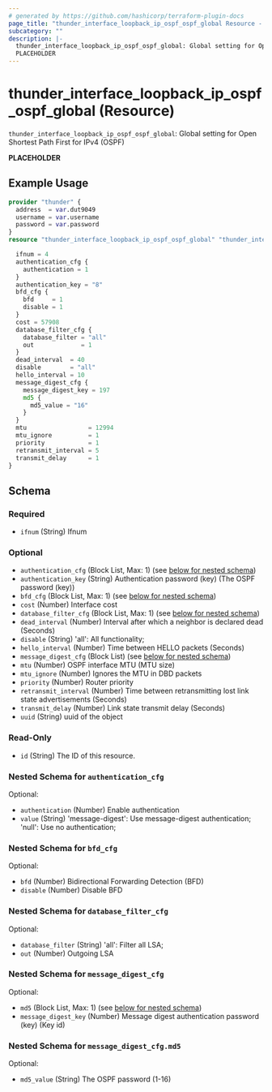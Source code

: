 ```yaml
---
# generated by https://github.com/hashicorp/terraform-plugin-docs
page_title: "thunder_interface_loopback_ip_ospf_ospf_global Resource - terraform-provider-thunder"
subcategory: ""
description: |-
  thunder_interface_loopback_ip_ospf_ospf_global: Global setting for Open Shortest Path First for IPv4 (OSPF)
  PLACEHOLDER
---
```


# thunder_interface_loopback_ip_ospf_ospf_global (Resource)

`thunder_interface_loopback_ip_ospf_ospf_global`: Global setting for Open Shortest Path First for IPv4 (OSPF)

__PLACEHOLDER__

## Example Usage

```terraform
provider "thunder" {
  address  = var.dut9049
  username = var.username
  password = var.password
}
resource "thunder_interface_loopback_ip_ospf_ospf_global" "thunder_interface_loopback_ip_ospf_ospf_global" {

  ifnum = 4
  authentication_cfg {
    authentication = 1
  }
  authentication_key = "8"
  bfd_cfg {
    bfd     = 1
    disable = 1
  }
  cost = 57908
  database_filter_cfg {
    database_filter = "all"
    out             = 1
  }
  dead_interval  = 40
  disable        = "all"
  hello_interval = 10
  message_digest_cfg {
    message_digest_key = 197
    md5 {
      md5_value = "16"
    }
  }
  mtu                 = 12994
  mtu_ignore          = 1
  priority            = 1
  retransmit_interval = 5
  transmit_delay      = 1
}
```

<!-- schema generated by tfplugindocs -->
## Schema

### Required

- `ifnum` (String) Ifnum

### Optional

- `authentication_cfg` (Block List, Max: 1) (see [below for nested schema](#nestedblock--authentication_cfg))
- `authentication_key` (String) Authentication password (key) (The OSPF password (key))
- `bfd_cfg` (Block List, Max: 1) (see [below for nested schema](#nestedblock--bfd_cfg))
- `cost` (Number) Interface cost
- `database_filter_cfg` (Block List, Max: 1) (see [below for nested schema](#nestedblock--database_filter_cfg))
- `dead_interval` (Number) Interval after which a neighbor is declared dead (Seconds)
- `disable` (String) 'all': All functionality;
- `hello_interval` (Number) Time between HELLO packets (Seconds)
- `message_digest_cfg` (Block List) (see [below for nested schema](#nestedblock--message_digest_cfg))
- `mtu` (Number) OSPF interface MTU (MTU size)
- `mtu_ignore` (Number) Ignores the MTU in DBD packets
- `priority` (Number) Router priority
- `retransmit_interval` (Number) Time between retransmitting lost link state advertisements (Seconds)
- `transmit_delay` (Number) Link state transmit delay (Seconds)
- `uuid` (String) uuid of the object

### Read-Only

- `id` (String) The ID of this resource.

<a id="nestedblock--authentication_cfg"></a>
### Nested Schema for `authentication_cfg`

Optional:

- `authentication` (Number) Enable authentication
- `value` (String) 'message-digest': Use message-digest authentication; 'null': Use no authentication;


<a id="nestedblock--bfd_cfg"></a>
### Nested Schema for `bfd_cfg`

Optional:

- `bfd` (Number) Bidirectional Forwarding Detection (BFD)
- `disable` (Number) Disable BFD


<a id="nestedblock--database_filter_cfg"></a>
### Nested Schema for `database_filter_cfg`

Optional:

- `database_filter` (String) 'all': Filter all LSA;
- `out` (Number) Outgoing LSA


<a id="nestedblock--message_digest_cfg"></a>
### Nested Schema for `message_digest_cfg`

Optional:

- `md5` (Block List, Max: 1) (see [below for nested schema](#nestedblock--message_digest_cfg--md5))
- `message_digest_key` (Number) Message digest authentication password (key) (Key id)

<a id="nestedblock--message_digest_cfg--md5"></a>
### Nested Schema for `message_digest_cfg.md5`

Optional:

- `md5_value` (String) The OSPF password (1-16)


